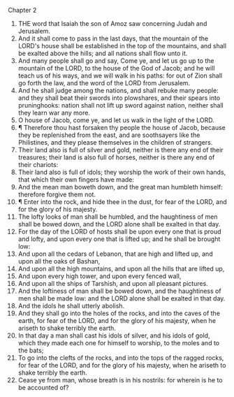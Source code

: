 

Chapter 2

1. THE word that Isaiah the son of Amoz saw concerning Judah and Jerusalem.
2. And it shall come to pass in the last days, that the mountain of the LORD's house shall be established in the top of the mountains, and shall be exalted above the hills; and all nations shall flow unto it.
3. And many people shall go and say, Come ye, and let us go up to the mountain of the LORD, to the house of the God of Jacob; and he will teach us of his ways, and we will walk in his paths: for out of Zion shall go forth the law, and the word of the LORD from Jerusalem.
4. And he shall judge among the nations, and shall rebuke many people: and they shall beat their swords into plowshares, and their spears into pruninghooks: nation shall not lift up sword against nation, neither shall they learn war any more.
5. O house of Jacob, come ye, and let us walk in the light of the LORD.
6. ¶ Therefore thou hast forsaken thy people the house of Jacob, because they be replenished from the east, and are soothsayers like the Philistines, and they please themselves in the children of strangers.
7. Their land also is full of silver and gold, neither is there any end of their treasures; their land is also full of horses, neither is there any end of their chariots:
8. Their land also is full of idols; they worship the work of their own hands, that which their own fingers have made:
9. And the mean man boweth down, and the great man humbleth himself: therefore forgive them not.
10. ¶ Enter into the rock, and hide thee in the dust, for fear of the LORD, and for the glory of his majesty.
11. The lofty looks of man shall be humbled, and the haughtiness of men shall be bowed down, and the LORD alone shall be exalted in that day.
12. For the day of the LORD of hosts shall be upon every one that is proud and lofty, and upon every one that is lifted up; and he shall be brought low:
13. And upon all the cedars of Lebanon, that are high and lifted up, and upon all the oaks of Bashan,
14. And upon all the high mountains, and upon all the hills that are lifted up,
15. And upon every high tower, and upon every fenced wall,
16. And upon all the ships of Tarshish, and upon all pleasant pictures.
17. And the loftiness of man shall be bowed down, and the haughtiness of men shall be made low: and the LORD alone shall be exalted in that day.
18. And the idols he shall utterly abolish.
19. And they shall go into the holes of the rocks, and into the caves of the earth, for fear of the LORD, and for the glory of his majesty, when he ariseth to shake terribly the earth.
20. In that day a man shall cast his idols of silver, and his idols of gold, which they made each one for himself to worship, to the moles and to the bats;
21. To go into the clefts of the rocks, and into the tops of the ragged rocks, for fear of the LORD, and for the glory of his majesty, when he ariseth to shake terribly the earth.
22. Cease ye from man, whose breath is in his nostrils: for wherein is he to be accounted of?
